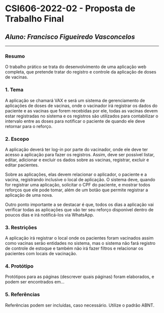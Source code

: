# **CSI606-2022-02 - Proposta de Trabalho Final**

## *Aluno: Francisco Figueiredo Vasconcelos*

--------------

### Resumo

O trabalho prático se trata do desenvolvimento de uma aplicação web completa, que pretende tratar do registro e controle
da aplicação de doses de vacinas.

### 1. Tema

A aplicação se chamará VAX e será um sistema de gerenciamento de aplicações de doses de vacinas, onde o vacinador irá
registrar os dados do paciente e as vacinas que forem recebidas por ele, todas as vacinas devem estar registradas no
sistema e os registros são utilizados para contabilizar o intervalo entre as doses para notificar o paciente de quando
ele deve retornar para o reforço.

### 2. Escopo

A aplicação deverá ter log-in por parte do vacinador, onde ele deve ter acesso a aplicação para fazer os registros. 
Assim, deve ser possível listar, editar, adicionar e excluir os dados sobre as vacinas, registrar, excluir e editar
pacientes.

Sobre as aplicações, elas devem relacionar o aplicador, o paciente e a vacina, registrando inclusive o local de
aplicação. O sistema deve, quando for registrar uma aplicação, solicitar o CPF do paciente, e mostrar todos reforços que
ele pode tomar, além de um botão que permite registrar a aplicação de uma nova.

Outro ponto importante a se destacar é que, todos os dias a aplicação vai verificar todas as aplicações que vão ter seu
reforço disponível dentro de poucos dias e irá notificá-los via WhatsApp.

### 3. Restrições

A aplicação irá registrar o local onde os pacientes foram vacinados assim como vacinas serão entidades no sistema,
mas o sistema não fará registro de controle de estoque e também não irá fazer filtros e relacionar os pacientes com
locais de vacinação.

<!-- Construir alguns protótipos para a aplicação, disponibilizá-los no Github e descrever o que foi considerado. //-->
### 4. Protótipo

  Protótipos para as páginas (descrever quais páginas) foram elaborados, e podem ser encontrados em...

### 5. Referências

  Referências podem ser incluídas, caso necessário. Utilize o padrão ABNT.

